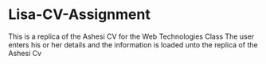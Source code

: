 # Lisa-CV-Assignment
This is a replica of the Ashesi CV for the Web Technologies Class
The user enters his or her details and the information is loaded unto the replica of the Ashesi Cv

